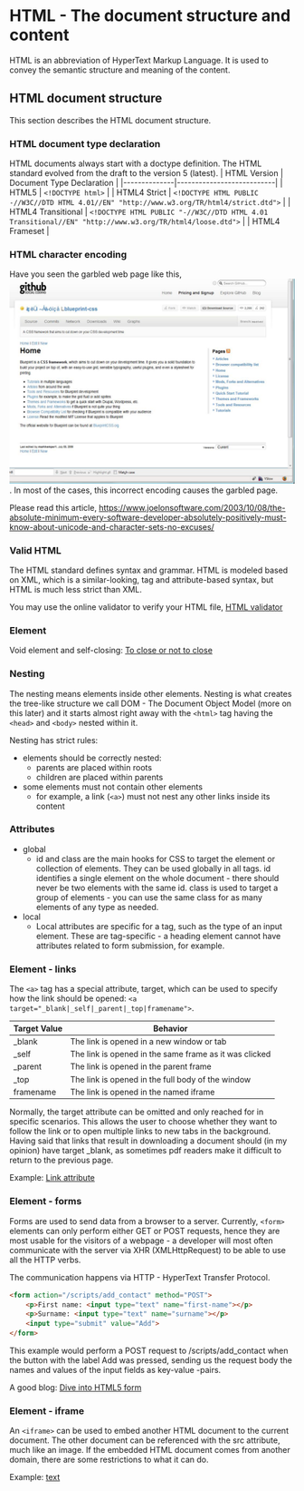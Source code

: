 # HTML - The document structure and content
HTML is an abbreviation of HyperText Markup Language. It is used to convey the semantic structure and meaning of the content.

## HTML document structure
This section describes the HTML document structure.

### HTML document type declaration
HTML documents always start with a doctype definition. The HTML standard evolved from the draft to the version 5 (latest).
| HTML Version | Document Type Declaration |
|--------------|---------------------------|
| HTML5        | `<!DOCTYPE html>`         |
| HTML4 Strict | `<!DOCTYPE HTML PUBLIC -//W3C//DTD HTML 4.01//EN" "http://www.w3.org/TR/html4/strict.dtd">` |
| HTML4 Transitional | `<!DOCTYPE HTML PUBLIC "-//W3C//DTD HTML 4.01 Transitional//EN" "http://www.w3.org/TR/html4/loose.dtd">` |
| HTML4 Frameset | 

### HTML character encoding
Have you seen the garbled web page like this, ![garbled page](./images/garbled-page.jpg). In most of the cases, this incorrect encoding causes the garbled page.

Please read this article, 
https://www.joelonsoftware.com/2003/10/08/the-absolute-minimum-every-software-developer-absolutely-positively-must-know-about-unicode-and-character-sets-no-excuses/

### Valid HTML
The HTML standard defines syntax and grammar. HTML is modeled based on XML, which is a similar-looking, tag and attribute-based syntax, but HTML is much less strict than XML.

You may use the online validator to verify your HTML file, [HTML validator](http://validator.w3.org)

### Element
Void element and self-closing: [To close or not to close](https://medium.com/hackernoon/to-close-or-not-to-close-4365d24853ff)

### Nesting
The nesting means elements inside other elements. Nesting is what creates the tree-like structure we call DOM - The Document Object Model (more on this later) and it starts almost right away with the `<html>` tag having the `<head>` and `<body>` nested within it.

Nesting has strict rules:

- elements should be correctly nested:
    - parents are placed within roots
    - children are placed within parents
- some elements must not contain other elements
    - for example, a link (`<a>`) must not nest any other links inside its content

### Attributes
- global
    - id and class are the main hooks for CSS to target the element or collection of elements. They can be used globally in all tags. id identifies a single element on the whole document - there should never be two elements with the same id. class is used to target a group of elements - you can use the same class for as many elements of any type as needed.
- local
    - Local attributes are specific for a tag, such as the type of an input element. These are tag-specific - a heading element cannot have attributes related to form submission, for example.

### Element - links
The `<a>` tag has a special attribute, target, which can be used to specify how the link should be opened: `<a target="_blank|_self|_parent|_top|framename">`.

| Target Value | Behavior                                                   |
|--------------|------------------------------------------------------------|
| _blank       | The link is opened in a new window or tab                  |
| _self        | The link is opened in the same frame as it was clicked     |
| _parent      | The link is opened in the parent frame                     |
| _top         | The link is opened in the full body of the window          |
| framename    | The link is opened in the named iframe                     |

Normally, the target attribute can be omitted and only reached for in specific scenarios. This allows the user to choose whether they want to follow the link or to open multiple links to new tabs in the background. Having said that links that result in downloading a document should (in my opinion) have target _blank, as sometimes pdf readers make it difficult to return to the previous page.

Example: [Link attribute](https://syedmaqsoodblr.github.io/Stack-Overflow-Answers/HTML%20Frames/iframe.html)

### Element - forms
Forms are used to send data from a browser to a server. Currently, `<form>` elements can only perform either GET or POST requests, hence they are most usable for the visitors of a webpage - a developer will most often communicate with the server via XHR (XMLHttpRequest) to be able to use all the HTTP verbs.

The communication happens via HTTP - HyperText Transfer Protocol.
```html
<form action="/scripts/add_contact" method="POST">
    <p>First name: <input type="text" name="first-name"></p>
    <p>Surname: <input type="text" name="surname"></p>
    <input type="submit" value="Add">
</form>
```
This example would perform a POST request to /scripts/add_contact when the button with the label Add was pressed, sending us the request body the names and values of the input fields as key-value -pairs.

A good blog: [Dive into HTML5 form](http://diveintohtml5.info/forms.html)

### Element - iframe
An `<iframe>` can be used to embed another HTML document to the current document. The other document can be referenced with the src attribute, much like an image. If the embedded HTML document comes from another domain, there are some restrictions to what it can do.

Example: [text]()